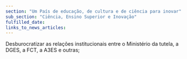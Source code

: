 ```yaml
---
section: "Um País de educação, de cultura e de ciência para inovar"
sub_section: "Ciência, Ensino Superior e Inovação"
fulfilled_date:
links_to_news_articles:
---
```


Desburocratizar as relações institucionais entre o Ministério da tutela, a DGES, a FCT, a A3ES e outras;